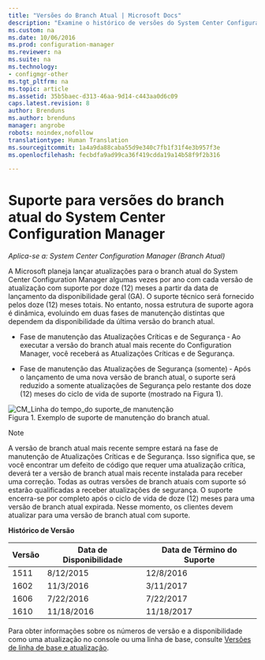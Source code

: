 ```yaml
---
title: "Versões do Branch Atual | Microsoft Docs"
description: "Examine o histórico de versões do System Center Configuration Manager e saiba mais sobre as fases de serviço oferecidas."
ms.custom: na
ms.date: 10/06/2016
ms.prod: configuration-manager
ms.reviewer: na
ms.suite: na
ms.technology:
- configmgr-other
ms.tgt_pltfrm: na
ms.topic: article
ms.assetid: 35b5baec-d313-46aa-9d14-c443aa0d6c09
caps.latest.revision: 8
author: Brenduns
ms.author: brenduns
manager: angrobe
robots: noindex,nofollow
translationtype: Human Translation
ms.sourcegitcommit: 1a4a9da88caba55d9e340c7fb1f31f4e3b957f3e
ms.openlocfilehash: fecbdfa9ad99ca36f419cdda19a14b58f9f2b316

---
```

# <a name="support-for-system-center-configuration-manager-current-branch-versions"></a>Suporte para versões do branch atual do System Center Configuration Manager

*Aplica-se a: System Center Configuration Manager (Branch Atual)*

A Microsoft planeja lançar atualizações para o branch atual do System Center Configuration Manager algumas vezes por ano com cada versão de atualização com suporte por doze (12) meses a partir da data de lançamento da disponibilidade geral (GA). O suporte técnico será fornecido pelos doze (12) meses totais. No entanto, nossa estrutura de suporte agora é dinâmica, evoluindo em duas fases de manutenção distintas que dependem da disponibilidade da última versão do branch atual.  

-   Fase de manutenção das Atualizações Críticas e de Segurança ‑ Ao executar a versão do branch atual mais recente do Configuration Manager, você receberá as Atualizações Críticas e de Segurança.  

-   Fase de manutenção das Atualizações de Segurança (somente) ‑ Após o lançamento de uma nova versão de branch atual, o suporte será reduzido a somente atualizações de Segurança pelo restante dos doze (12) meses do ciclo de vida de suporte (mostrado na Figura 1).  

 ![CM&#95;Linha do tempo&#95;do suporte&#95;de manutenção](../../../core/servers/manage/media/CM_Servicing_support_timeline.png "CM_Servicing_support_timeline")  
Figura 1. Exemplo de suporte de manutenção do branch atual.

> [!NOTE]  
>  A versão de branch atual mais recente sempre estará na fase de manutenção de Atualizações Críticas e de Segurança. Isso significa que, se você encontrar um defeito de código que requer uma atualização crítica, deverá ter a versão de branch atual mais recente instalada para receber uma correção. Todas as outras versões de branch atuais com suporte só estarão qualificadas a receber atualizações de segurança. O suporte encerra-se por completo após o ciclo de vida de doze (12) meses para uma versão de branch atual expirada. Nesse momento, os clientes devem atualizar para uma versão de branch atual com suporte.  

 **Histórico de Versão**  

|Versão|Data de Disponibilidade|Data de Término do Suporte|  
|-------------|-----------------------|----------------------|  
|1511|8/12/2015|12/8/2016|  
|1602|11/3/2016|3/11/2017|
|1606|7/22/2016|7/22/2017|
|1610|11/18/2016|11/18/2017|

Para obter informações sobre os números de versão e a disponibilidade como uma atualização no console ou uma linha de base, consulte [Versões de linha de base e atualização](/sccm/core/servers/manage/updates#a-namebkmkbaselinesa-baseline-and-update-versions).



<!--HONumber=Dec16_HO3-->


